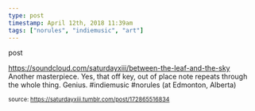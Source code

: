 ```yaml
---
type: post
timestamp: April 12th, 2018 11:39am
tags: ["norules", "indiemusic", "art"]
---
```

post
<a href="https://www.instagram.com/p/BheqVCjF5xx/ "></a>

<a href="https://soundcloud.com/saturdayxiii/between-the-leaf-and-the-sky" target="_blank">https://soundcloud.com/saturdayxiii/between-the-leaf-and-the-sky</a><br/>
Another masterpiece.  Yes, that off key, out of place note repeats through the whole thing. Genius. #indiemusic #norules  (at Edmonton, Alberta)
 
      
      
      
      
      
  
<small>source: https://saturdayxiii.tumblr.com/post/172865516834</small>